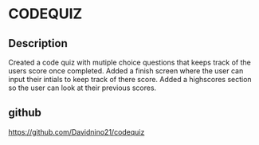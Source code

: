 # CODEQUIZ

## Description
Created a code quiz with mutiple choice questions that keeps track of the users score once completed.
Added a finish screen where the user can input their intials to keep track of there score.
Added a highscores section so the user can look at their previous scores. 

## github
https://github.com/Davidnino21/codequiz
